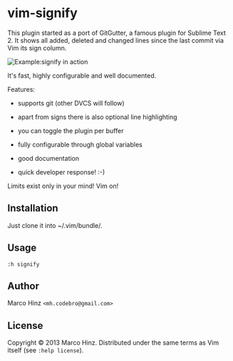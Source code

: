 # vim-signify

This plugin started as a port of GitGutter, a famous plugin for Sublime Text 2.
It shows all added, deleted and changed lines since the last commit via Vim its
sign column.

![Example:signify in action](https://github.com/mhinz/vim-signify/raw/master/signify.png)

It's fast, highly configurable and well documented.

Features:

- supports git (other DVCS will follow)
- apart from signs there is also optional line highlighting
- you can toggle the plugin per buffer
- fully configurable through global variables
- good documentation

- quick developer response! :-)

Limits exist only in your mind! Vim on!

## Installation

Just clone it into ~/.vim/bundle/.

## Usage

`:h signify`

## Author

Marco Hinz `<mh.codebro@gmail.com>`

## License

Copyright © 2013 Marco Hinz. Distributed under the same terms as Vim itself (see
`:help license`).

